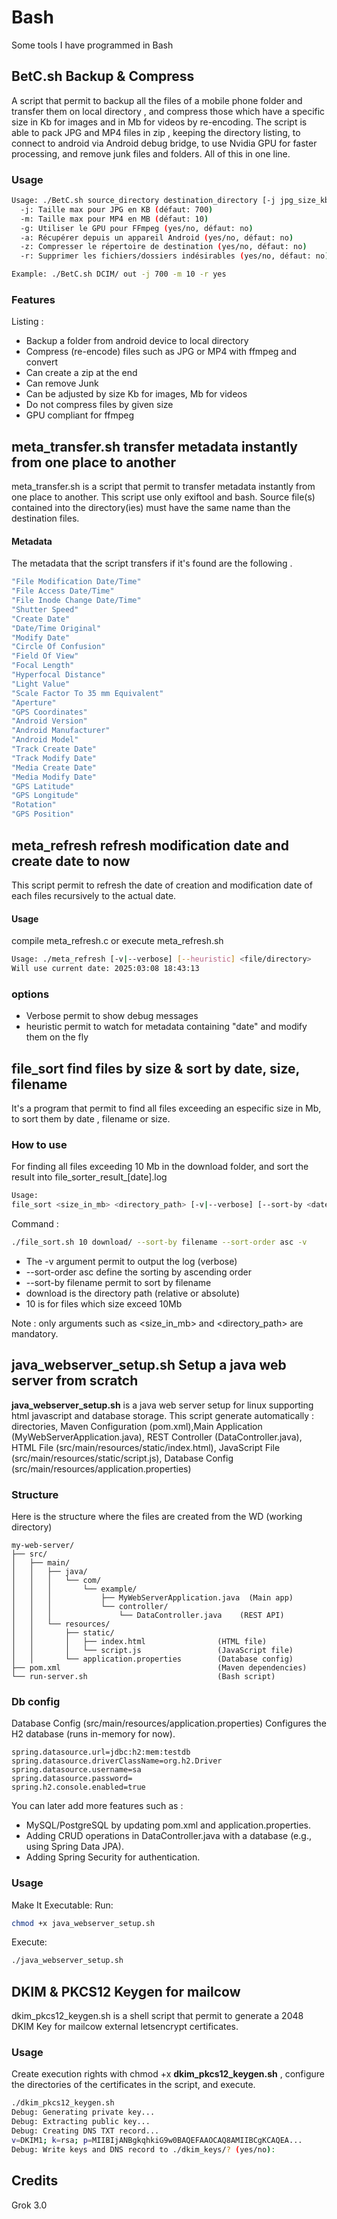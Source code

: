 # Bash
Some tools I have programmed in Bash

## BetC.sh Backup & Compress
A script that permit to backup all the files of a mobile phone folder and transfer them on local directory , and compress those which have a specific size in Kb for images and in Mb for videos by re-encoding. The script is able to pack JPG and MP4 files in  zip , keeping the directory listing, to connect to android via Android debug bridge, to use Nvidia GPU for faster processing, and remove junk files and folders. All of this in one line.

### Usage
```sh
Usage: ./BetC.sh source_directory destination_directory [-j jpg_size_kb] [-m mp4_size_mb] [-g yes|no] [-a yes|no] [-z yes|no] [-r yes|no]
  -j: Taille max pour JPG en KB (défaut: 700)
  -m: Taille max pour MP4 en MB (défaut: 10)
  -g: Utiliser le GPU pour FFmpeg (yes/no, défaut: no)
  -a: Récupérer depuis un appareil Android (yes/no, défaut: no)
  -z: Compresser le répertoire de destination (yes/no, défaut: no)
  -r: Supprimer les fichiers/dossiers indésirables (yes/no, défaut: no)

Example: ./BetC.sh DCIM/ out -j 700 -m 10 -r yes
```
### Features
Listing :
* Backup a folder from android device to local directory 
* Compress (re-encode) files such as JPG or MP4 with ffmpeg and convert
* Can create a zip at the end
* Can remove Junk
* Can be adjusted by size Kb for images, Mb for videos
* Do not compress files by given size
* GPU compliant for ffmpeg

## meta_transfer.sh transfer metadata instantly from one place to another
meta_transfer.sh is a script that permit to transfer metadata instantly from one place to another. This script use only exiftool and bash. Source file(s) contained into the directory(ies) must have the same name than the destination files.

#### Metadata 
The metadata that the script transfers if it's found are the following .
```sh
"File Modification Date/Time"
"File Access Date/Time"           
"File Inode Change Date/Time"
"Shutter Speed"
"Create Date"
"Date/Time Original"
"Modify Date"
"Circle Of Confusion"
"Field Of View"
"Focal Length"
"Hyperfocal Distance"
"Light Value"
"Scale Factor To 35 mm Equivalent"
"Aperture"
"GPS Coordinates"
"Android Version"
"Android Manufacturer"
"Android Model"
"Track Create Date"
"Track Modify Date"
"Media Create Date"
"Media Modify Date" 
"GPS Latitude"
"GPS Longitude"
"Rotation"
"GPS Position"
```
## meta_refresh refresh modification date and create date to now
This script permit to refresh the date of creation and modification date of each files recursively to the actual date.

#### Usage 
compile meta_refresh.c or execute meta_refresh.sh
```sh
Usage: ./meta_refresh [-v|--verbose] [--heuristic] <file/directory>
Will use current date: 2025:03:08 18:43:13
```

### options
* Verbose permit to show debug messages
* heuristic permit to watch for metadata containing "date" and modify them on the fly

## file_sort find files by size & sort by date, size, filename
It's a program that permit to find all files exceeding an especific size in Mb, to sort them by date , filename or size.
### How to use
For finding all files exceeding 10 Mb in the download folder, and sort the result into file_sorter_result_[date].log
```sh
Usage:
file_sort <size_in_mb> <directory_path> [-v|--verbose] [--sort-by <date|filename|size>] [--sort-order <asc|desc>]
```
Command : 
```sh
./file_sort.sh 10 download/ --sort-by filename --sort-order asc -v
```
* The -v argument permit to output the log (verbose)
* --sort-order asc define the sorting by ascending order
* --sort-by filename permit to sort by filename
* download is the directory path (relative or absolute)
* 10 is for files which size exceed 10Mb

Note : only arguments such as  <size_in_mb> and <directory_path> are mandatory.

## java_webserver_setup.sh Setup a java web server from scratch
**java_webserver_setup.sh** is a  java web server setup for linux supporting html javascript and database storage. This script generate automatically : directories, Maven Configuration (pom.xml),Main Application (MyWebServerApplication.java), REST Controller (DataController.java), HTML File (src/main/resources/static/index.html), JavaScript File (src/main/resources/static/script.js), Database Config (src/main/resources/application.properties)

### Structure
Here is the structure where the files are created from the WD (working directory)
```
my-web-server/
├── src/
│   ├── main/
│   │   ├── java/
│   │   │   └── com/
│   │   │       └── example/
│   │   │           ├── MyWebServerApplication.java  (Main app)
│   │   │           └── controller/
│   │   │               └── DataController.java    (REST API)
│   │   └── resources/
│   │       ├── static/
│   │       │   ├── index.html                (HTML file)
│   │       │   └── script.js                 (JavaScript file)
│   │       └── application.properties        (Database config)
├── pom.xml                                   (Maven dependencies)
└── run-server.sh                             (Bash script)
```

### Db config
Database Config (src/main/resources/application.properties)
Configures the H2 database (runs in-memory for now).
```
spring.datasource.url=jdbc:h2:mem:testdb
spring.datasource.driverClassName=org.h2.Driver
spring.datasource.username=sa
spring.datasource.password=
spring.h2.console.enabled=true
```
You can later add more features such as :
* MySQL/PostgreSQL by updating pom.xml and application.properties.
* Adding CRUD operations in DataController.java with a database (e.g., using Spring Data JPA).
* Adding Spring Security for authentication.

### Usage 
Make It Executable:
Run: 
```sh
chmod +x java_webserver_setup.sh
```
Execute:
```sh
./java_webserver_setup.sh
```

## DKIM & PKCS12 Keygen for mailcow
dkim_pkcs12_keygen.sh is a shell script that permit to generate a 2048 DKIM Key for mailcow external letsencrypt certificates.

### Usage
Create execution rights with chmod +x **dkim_pkcs12_keygen.sh** , configure the directories of the certificates in the script, and execute.
```sh
./dkim_pkcs12_keygen.sh
Debug: Generating private key...
Debug: Extracting public key...
Debug: Creating DNS TXT record...
v=DKIM1; k=rsa; p=MIIBIjANBgkqhkiG9w0BAQEFAAOCAQ8AMIIBCgKCAQEA...
Debug: Write keys and DNS record to ./dkim_keys/? (yes/no):
```

## Credits 
Grok 3.0

